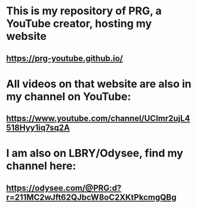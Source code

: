 # This is my repository of PRG, a YouTube creator, hosting my website
## https://prg-youtube.github.io/

# All videos on that website are also in my channel on YouTube:
## https://www.youtube.com/channel/UCImr2ujL4518Hyy1iq7sq2A

# I am also on LBRY/Odysee, find my channel here:
## https://odysee.com/@PRG:d?r=211MC2wJft62QJbcW8oC2XKtPkcmgQBg
